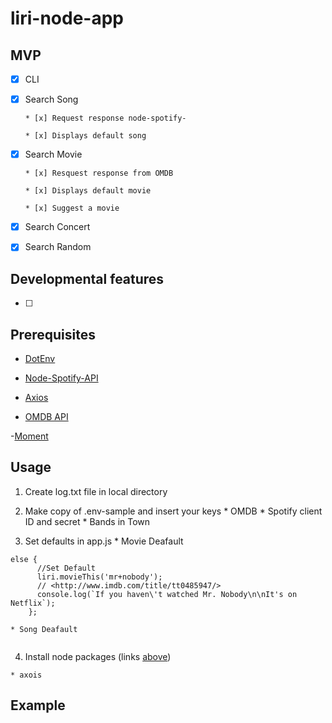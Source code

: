 # liri-node-app



## MVP

* [x] CLI

* [x] Search Song

      * [x] Request response node-spotify-

      * [x] Displays default song 
      
* [x] Search Movie

      * [x] Resquest response from OMDB 

      * [x] Displays default movie

      * [x] Suggest a movie

* [x] Search Concert

* [x] Search Random

## Developmental features
* [ ] 

## Prerequisites

   - [DotEnv](https://www.npmjs.com/package/dotenv)

   - [Node-Spotify-API](https://www.npmjs.com/package/node-spotify-api)

   - [Axios](https://www.npmjs.com/package/axios)

   - [OMDB API](http://www.omdbapi.com/)

   -[Moment](https://www.npmjs.com/package/moment)
  

## Usage

  1. Create log.txt file in local directory

  2. Make copy of .env-sample  and insert your keys
    * OMDB 
    * Spotify client ID and secret
    * Bands in Town
  
  3. Set defaults in app.js
    * Movie Deafault 

  ```
  else {
        //Set Default
        liri.movieThis('mr+nobody');
        // <http://www.imdb.com/title/tt0485947/>
        console.log(`If you haven\'t watched Mr. Nobody\n\nIt's on Netflix`);
      };
  ```

    * Song Deafault

  ```
  ```

  4. Install node packages (links [above](Prerequisites))

    * axois

## Example
